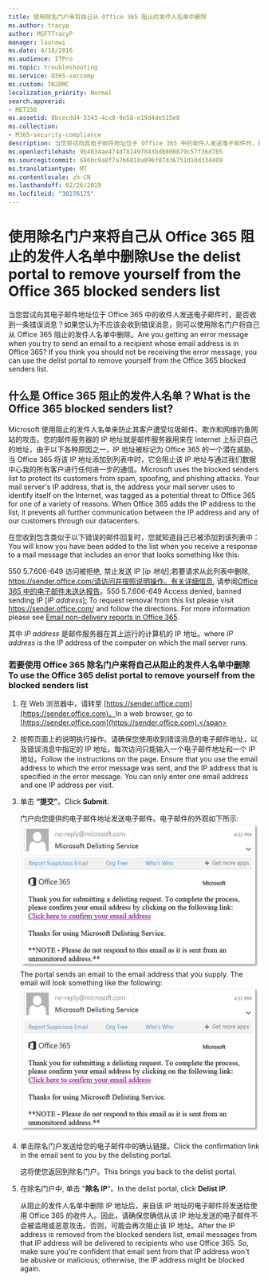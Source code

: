 ```yaml
---
title: 使用除名门户来将自己从 Office 365 阻止的发件人名单中删除
ms.author: tracyp
author: MSFTTracyP
manager: laurawi
ms.date: 4/18/2016
ms.audience: ITPro
ms.topic: troubleshooting
ms.service: O365-seccomp
ms.custom: TN2DMC
localization_priority: Normal
search.appverid:
- MET150
ms.assetid: 0bcecdd4-3343-4cc0-9e58-e19d4de515e8
ms.collection:
- M365-security-compliance
description: 当您尝试向其电子邮件地址位于 Office 365 中的收件人发送电子邮件时，是否收到一条错误消息？如果您认为不应该会收到错误消息，则可以使用除名门户将自己从 Office 365 阻止的发件人名单中删除。
ms.openlocfilehash: 9b4834ae474d781497043bd8800879c57f36d785
ms.sourcegitcommit: 686bc9a8f7a7b6810a096f07d36751d10d334409
ms.translationtype: MT
ms.contentlocale: zh-CN
ms.lasthandoff: 02/26/2019
ms.locfileid: "30276175"
---
```

# <a name="use-the-delist-portal-to-remove-yourself-from-the-office-365-blocked-senders-list"></a><span data-ttu-id="4c5e3-104">使用除名门户来将自己从 Office 365 阻止的发件人名单中删除</span><span class="sxs-lookup"><span data-stu-id="4c5e3-104">Use the delist portal to remove yourself from the Office 365 blocked senders list</span></span>

<span data-ttu-id="4c5e3-p102">当您尝试向其电子邮件地址位于 Office 365 中的收件人发送电子邮件时，是否收到一条错误消息？如果您认为不应该会收到错误消息，则可以使用除名门户将自己从 Office 365 阻止的发件人名单中删除。</span><span class="sxs-lookup"><span data-stu-id="4c5e3-p102">Are you getting an error message when you try to send an email to a recipient whose email address is in Office 365? If you think you should not be receiving the error message, you can use the delist portal to remove yourself from the Office 365 blocked senders list.</span></span>
  
## <a name="what-is-the-office-365-blocked-senders-list"></a><span data-ttu-id="4c5e3-107">什么是 Office 365 阻止的发件人名单？</span><span class="sxs-lookup"><span data-stu-id="4c5e3-107">What is the Office 365 blocked senders list?</span></span>

<span data-ttu-id="4c5e3-p103">Microsoft 使用阻止的发件人名单来防止其客户遭受垃圾邮件、欺诈和网络钓鱼网站的攻击。您的邮件服务器的 IP 地址就是邮件服务器用来在 Internet 上标识自己的地址，由于以下各种原因之一，IP 地址被标记为 Office 365 的一个潜在威胁。当 Office 365 将该 IP 地址添加到列表中时，它会阻止该 IP 地址与通过我们数据中心我的所有客户进行任何进一步的通信。</span><span class="sxs-lookup"><span data-stu-id="4c5e3-p103">Microsoft uses the blocked senders list to protect its customers from spam, spoofing, and phishing attacks. Your mail server's IP address, that is, the address your mail server uses to identify itself on the Internet, was tagged as a potential threat to Office 365 for one of a variety of reasons. When Office 365 adds the IP address to the list, it prevents all further communication between the IP address and any of our customers through our datacenters.</span></span>
  
<span data-ttu-id="4c5e3-111">在您收到包含类似于以下错误的邮件回复时，您就知道自己已被添加到该列表中：</span><span class="sxs-lookup"><span data-stu-id="4c5e3-111">You will know you have been added to the list when you receive a response to a mail message that includes an error that looks something like this:</span></span>
  
<span data-ttu-id="4c5e3-p104">550 5.7.606-649 访问被拒绝, 禁止发送 IP [_ip 地址_];若要请求从此列表中删除, https://sender.office.com/请访问并按照说明操作。有关详细信息, 请参阅[Office 365 中的电子邮件未送达报告](http://go.microsoft.com/fwlink/?LinkID=526653)。</span><span class="sxs-lookup"><span data-stu-id="4c5e3-p104">550 5.7.606-649 Access denied, banned sending IP [_IP address_]; To request removal from this list please visit https://sender.office.com/ and follow the directions. For more information please see [Email non-delivery reports in Office 365](http://go.microsoft.com/fwlink/?LinkID=526653).</span></span>
  
<span data-ttu-id="4c5e3-114">其中  _IP address_ 是邮件服务器在其上运行的计算机的 IP 地址。</span><span class="sxs-lookup"><span data-stu-id="4c5e3-114">where  _IP address_ is the IP address of the computer on which the mail server runs.</span></span> 
  
### <a name="to-use-the-office-365-delist-portal-to-remove-yourself-from-the-blocked-senders-list"></a><span data-ttu-id="4c5e3-115">若要使用 Office 365 除名门户来将自己从阻止的发件人名单中删除</span><span class="sxs-lookup"><span data-stu-id="4c5e3-115">To use the Office 365 delist portal to remove yourself from the blocked senders list</span></span>

1. <span data-ttu-id="4c5e3-116">在 Web 浏览器中，请转至 [https://sender.office.com](https://sender.office.com)。</span><span class="sxs-lookup"><span data-stu-id="4c5e3-116">In a web browser, go to [https://sender.office.com](https://sender.office.com).</span></span>
    
2. <span data-ttu-id="4c5e3-p105">按照页面上的说明执行操作。请确保您使用收到错误消息的电子邮件地址，以及错误消息中指定的 IP 地址。每次访问只能输入一个电子邮件地址和一个 IP 地址。</span><span class="sxs-lookup"><span data-stu-id="4c5e3-p105">Follow the instructions on the page. Ensure that you use the email address to which the error message was sent, and the IP address that is specified in the error message. You can only enter one email address and one IP address per visit.</span></span>
    
3. <span data-ttu-id="4c5e3-120">单击 **“提交”**。</span><span class="sxs-lookup"><span data-stu-id="4c5e3-120">Click **Submit**.</span></span>
    
    <span data-ttu-id="4c5e3-p106">门户向您提供的电子邮件地址发送电子邮件。电子邮件的外观如下所示: ![通过除名门户提交请求时收到的电子邮件的屏幕截图](media/bf13e4f7-f68c-4e46-baa7-b6ab4cfc13f3.png)</span><span class="sxs-lookup"><span data-stu-id="4c5e3-p106">The portal sends an email to the email address that you supply. The email will look something like the following:  ![Screenshot of email received when you submit a request through the delist portal](media/bf13e4f7-f68c-4e46-baa7-b6ab4cfc13f3.png)</span></span>
  
4. <span data-ttu-id="4c5e3-123">单击除名门户发送给您的电子邮件中的确认链接。</span><span class="sxs-lookup"><span data-stu-id="4c5e3-123">Click the confirmation link in the email sent to you by the delisting portal.</span></span>
    
    <span data-ttu-id="4c5e3-124">这将使您返回到除名门户。</span><span class="sxs-lookup"><span data-stu-id="4c5e3-124">This brings you back to the delist portal.</span></span>
    
5. <span data-ttu-id="4c5e3-125">在除名门户中, 单击 "**除名 IP**"。</span><span class="sxs-lookup"><span data-stu-id="4c5e3-125">In the delist portal, click **Delist IP**.</span></span>
    
    <span data-ttu-id="4c5e3-p107">从阻止的发件人名单中删除 IP 地址后，来自该 IP 地址的电子邮件将发送给使用 Office 365 的收件人。因此，请确保您确信从该 IP 地址发送的电子邮件不会被滥用或恶意攻击。否则，可能会再次阻止该 IP 地址。</span><span class="sxs-lookup"><span data-stu-id="4c5e3-p107">After the IP address is removed from the blocked senders list, email messages from that IP address will be delivered to recipients who use Office 365. So, make sure you're confident that email sent from that IP address won't be abusive or malicious; otherwise, the IP address might be blocked again.</span></span>
    

